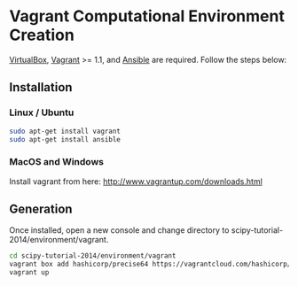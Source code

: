 Vagrant Computational Environment Creation
==========================================

[VirtualBox](https://www.virtualbox.org), [Vagrant](http://www.vagrantup.com) >= 1.1,
and [Ansible](http://www.ansible.com/) are required. Follow the steps below:

Installation
------------

### Linux / Ubuntu

```bash
sudo apt-get install vagrant
sudo apt-get install ansible
```

### MacOS and Windows

Install vagrant from here: http://www.vagrantup.com/downloads.html

Generation
----------

Once installed, open a new console and change directory to
scipy-tutorial-2014/environment/vagrant.

```bash
cd scipy-tutorial-2014/environment/vagrant
vagrant box add hashicorp/precise64 https://vagrantcloud.com/hashicorp/precise64/version/2/provider/virtualbox.box
vagrant up
```
